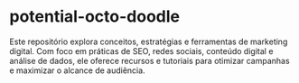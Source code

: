 # potential-octo-doodle
Este repositório explora conceitos, estratégias e ferramentas de marketing digital. Com foco em práticas de SEO, redes sociais, conteúdo digital e análise de dados, ele oferece recursos e tutoriais para otimizar campanhas e maximizar o alcance de audiência.
